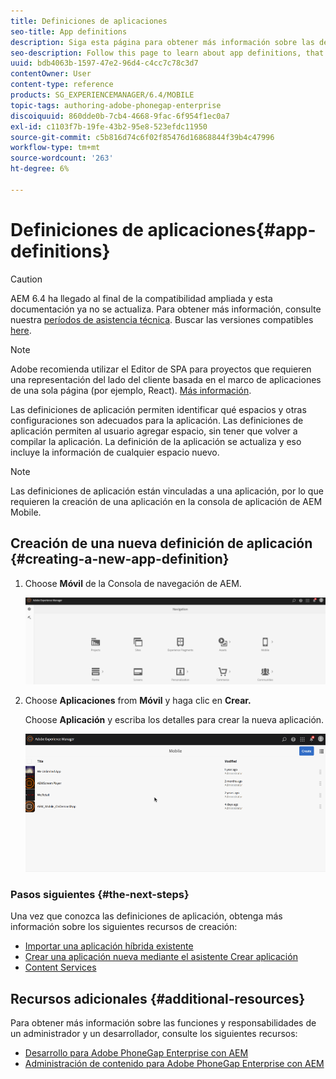 ```yaml
---
title: Definiciones de aplicaciones
seo-title: App definitions
description: Siga esta página para obtener más información sobre las definiciones de aplicaciones, que son una forma de identificar qué espacios y otras configuraciones son adecuadas para la aplicación. Las definiciones de aplicación permiten al usuario agregar espacio, sin tener que volver a compilar la aplicación.
seo-description: Follow this page to learn about app definitions, that are a way to identify what spaces and other configurations are appropriate for the app. App definitions allows the user to add space, without having to recompile the app.
uuid: bdb4063b-1597-47e2-96d4-c4cc7c78c3d7
contentOwner: User
content-type: reference
products: SG_EXPERIENCEMANAGER/6.4/MOBILE
topic-tags: authoring-adobe-phonegap-enterprise
discoiquuid: 860dde0b-7cb4-4668-9fac-6f954f1ec0a7
exl-id: c1103f7b-19fe-43b2-95e8-523efdc11950
source-git-commit: c5b816d74c6f02f85476d16868844f39b4c47996
workflow-type: tm+mt
source-wordcount: '263'
ht-degree: 6%

---
```


# Definiciones de aplicaciones{#app-definitions}

>[!CAUTION]
>
>AEM 6.4 ha llegado al final de la compatibilidad ampliada y esta documentación ya no se actualiza. Para obtener más información, consulte nuestra [períodos de asistencia técnica](https://helpx.adobe.com/es/support/programs/eol-matrix.html). Buscar las versiones compatibles [here](https://experienceleague.adobe.com/docs/).

>[!NOTE]
>
>Adobe recomienda utilizar el Editor de SPA para proyectos que requieren una representación del lado del cliente basada en el marco de aplicaciones de una sola página (por ejemplo, React). [Más información](/help/sites-developing/spa-overview.md).

Las definiciones de aplicación permiten identificar qué espacios y otras configuraciones son adecuados para la aplicación. Las definiciones de aplicación permiten al usuario agregar espacio, sin tener que volver a compilar la aplicación. La definición de la aplicación se actualiza y eso incluye la información de cualquier espacio nuevo.

>[!NOTE]
>
>Las definiciones de aplicación están vinculadas a una aplicación, por lo que requieren la creación de una aplicación en la consola de aplicación de AEM Mobile.

## Creación de una nueva definición de aplicación {#creating-a-new-app-definition}

1. Choose **Móvil** de la Consola de navegación de AEM.

   ![chlimage_1-170](assets/chlimage_1-170.png)

1. Choose **Aplicaciones** from **Móvil** y haga clic en **Crear.**

   Choose **Aplicación** y escriba los detalles para crear la nueva aplicación.

   ![imagen_1-11](assets/chlimage_1-11.gif)

### Pasos siguientes {#the-next-steps}

Una vez que conozca las definiciones de aplicación, obtenga más información sobre los siguientes recursos de creación:

* [Importar una aplicación híbrida existente](/help/mobile/phonegap-adding-content-to-imported-app.md)
* [Crear una aplicación nueva mediante el asistente Crear aplicación](/help/mobile/phonegap-create-new-app.md)
* [Content Services](/help/mobile/develop-content-as-a-service.md)

## Recursos adicionales {#additional-resources}

Para obtener más información sobre las funciones y responsabilidades de un administrador y un desarrollador, consulte los siguientes recursos:

* [Desarrollo para Adobe PhoneGap Enterprise con AEM](/help/mobile/developing-in-phonegap.md)
* [Administración de contenido para Adobe PhoneGap Enterprise con AEM](/help/mobile/administer-phonegap.md)
